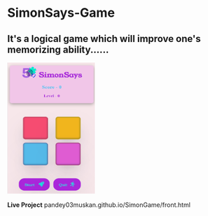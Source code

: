 # SimonSays-Game
It's a logical game which will improve one's memorizing ability......
---
<img src="Screenshot 2023-10-16 031114.png" height="300px" width="200px">

**Live Project**  pandey03muskan.github.io/SimonGame/front.html
